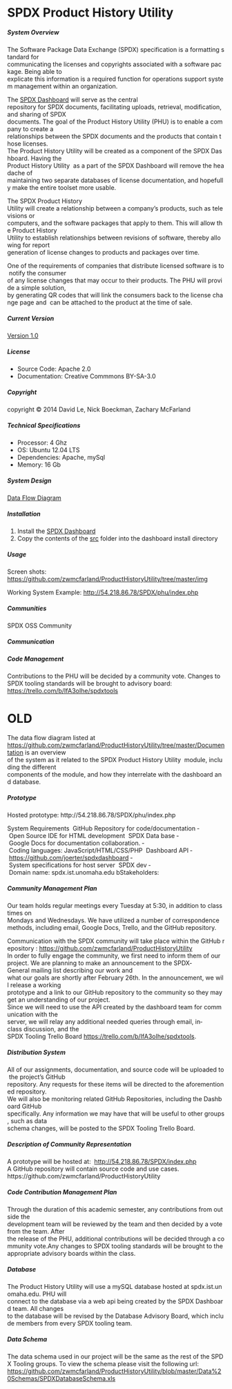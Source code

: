 SPDX Product History Utility
=========

<h5>System Overview</h5>

<div>
  <p>
    The Software Package Data Exchange (SPDX) specification is a formatting standard for
    communicating the licenses and copyrights associated with a software package. Being able to
    explicate this information is a required function for operations support system management
    within an organization.
  </p>
  
  <p>
    The <a href="http://spdxhub.ist.unomaha.edu/">SPDX Dashboard</a> will serve as the central                              repository for SPDX documents, facilitating uploads, retrieval, modification, and sharing of SPDX
    documents. The goal of the Product History Utility (PHU) is to enable a company to create a
    relationships between the SPDX documents and the products that contain those licenses.
    The Product History Utility will be created as a component of the SPDX Dashboard. Having the
    Product History Utility  as a part of the SPDX Dashboard will remove the headache of
    maintaining two separate databases of license documentation, and hopefully make the entire
    toolset more usable.
  </p>
  
  <p>
    The SPDX Product History Utility will create a relationship between a company’s products, such as televisions or
    computers, and the software packages that apply to them. This will allow the Product History
    Utility to establish relationships between revisions of software, thereby allowing for report
    generation of license changes to products and packages over time.
  </p>
  
  <p>
    One of the requirements of companies that distribute licensed software is to notify the consumer
    of any license changes that may occur to their products. The PHU will provide a simple solution,
    by generating QR codes that will link the consumers back to the license change page and  can
    be attached to the product at the time of sale. 
  </p>
</div>

<h5>Current Version</h5>
<a href="https://github.com/zwmcfarland/ProductHistoryUtility/blob/master/ChangeLog.md">Version 1.0</a>

<h5>License</h5>
<ul>
  <li>Source  Code: Apache 2.0</li>
  <li>Documentation: Creative Commmons BY-SA-3.0</li>
</ul>

<h5>Copyright</h5>
copyright © 2014 David Le, Nick Boeckman, Zachary McFarland

<h5>Technical Specifications</h5>
<ul>
  <li>Processor: 4 Ghz</li>
  <li>OS: Ubuntu 12.04 LTS</li>
  <li>Dependencies: Apache, mySql</li>
  <li>Memory: 16 Gb</li>
</ul>

<h5>System Design</h5>
<a href="https://github.com/zwmcfarland/ProductHistoryUtility/blob/master/Documentation/Dataflow%20Diagram%20and%20Decomposition/DataflowDiagram.pdf">Data Flow Diagram</a>

<h5>Installation</h5>
<ol>
  <li>Install the <a href="">SPDX Dashboard</a></li>
  <li>Copy the contents of the <a href="https://github.com/zwmcfarland/ProductHistoryUtility/tree/master/src">src</a> folder into the dashboard install directory</li>
</ol>

<h5>Usage</h5>
Screen shots: <a href="https://github.com/zwmcfarland/ProductHistoryUtility/tree/master/img">https://github.com/zwmcfarland/ProductHistoryUtility/tree/master/img</a>

Working System Example: <a href="http://54.218.86.78/SPDX/phu/index.php">http://54.218.86.78/SPDX/phu/index.php</a>

<h5>Communities</h5>
SPDX OSS Community

<h5>Communication</h5>

<h5>Code Management</h5>
Contributions to the PHU will be decided by a community vote.
Changes to SPDX tooling standards will be brought to advisory board: <a href="https://trello.com/b/IfA3oIhe/spdx­tools">https://trello.com/b/IfA3oIhe/spdx­tools</a>


<h1>OLD</h1>
The data flow diagram listed at
<a href="https://github.com/zwmcfarland/ProductHistoryUtility/tree/master/Documentation">https://github.com/zwmcfarland/ProductHistoryUtility/tree/master/Documentation</a> is an overview
of the system as it related to the SPDX Product History Utility  module, including the different
components of the module, and how they interrelate with the dashboard and database.
<h5>Prototype</h5>
Hosted prototype: http://54.218.86.78/SPDX/phu/index.php

System Requirements
 GitHub Repository for code/documentation
­ Open Source IDE for HTML development
­ SPDX Data base
­ Google Docs for documentation collaboration.
­ Coding languages: JavaScript/HTML/CSS/PHP
­ Dashboard API ­ https://github.com/joerter/spdx­dashboard
­ System specifications for host server ­ SPDX dev
­ Domain name: spdx.ist.unomaha.edu
bStakeholders:



<h5>Community Management Plan</h5>
Our team holds regular meetings every Tuesday at 5:30, in addition to class times on
Mondays and Wednesdays. We have utilized a number of correspondence methods, including
email, Google Docs, Trello, and the GitHub repository.

Communication with the SPDX community will take place within the GitHub repository :
<a href="https://github.com/zwmcfarland/ProductHistoryUtility">https://github.com/zwmcfarland/ProductHistoryUtility</a>
In order to fully engage the community, we first need to inform them of our project. We are
planning to make an announcement to the SPDX­General mailing list describing our work and
what our goals are shortly after February 26th. In the announcement, we will release a working
prototype and a link to our GitHub repository to the community so they may get an understanding
of our project.
Since we will need to use the API created by the dashboard team for communication with the
server, we will relay any additional needed queries through email, in­class discussion, and the
SPDX Tooling Trello Board <a href="https://trello.com/b/IfA3oIhe/spdx­tools">https://trello.com/b/IfA3oIhe/spdx­tools</a>.

<h5>Distribution System</h5>
All of our assignments, documentation, and source code will be uploaded to the project’s GitHub
repository. Any requests for these items will be directed to the aforementioned repository.
We will also be monitoring related GitHub Repositories, including the Dashboard GitHub
specifically. Any information we may have that will be useful to other groups, such as data
schema changes, will be posted to the SPDX Tooling Trello Board.

<h5>Description of Community Representation</h5>
A prototype will be hosted at:  <a href="http://54.218.86.78/SPDX/index.php">http://54.218.86.78/SPDX/index.php</a>
A GitHub repository will contain source code and use cases.
https://github.com/zwmcfarland/ProductHistoryUtility

<h5>Code Contribution Management Plan</h5>
Through the duration of this academic semester, any contributions from outside the
development team will be reviewed by the team and then decided by a vote from the team. After
the release of the PHU, additional contributions will be decided through a community vote.Any changes to SPDX tooling standards will be brought to the appropriate advisory boards within
the class.



<h5>Database</h5>
The Product History Utility will use a mySQL database hosted at spdx.ist.unomaha.edu. PHU will
connect to the database via a web api being created by the SPDX Dashboard team. All changes
to the database will be revised by the Database Advisory Board, which include members from
every SPDX tooling team.

<h5>Data Schema</h5>
The data schema used in our project will be the same as the rest of the SPDX Tooling groups.
To view the schema please visit the following url:
<a href="https://github.com/zwmcfarland/ProductHistoryUtility/blob/master/Data%20Schemas/SPDXDatabaseSchema.xls">https://github.com/zwmcfarland/ProductHistoryUtility/blob/master/Data%20Schemas/SPDXDatabaseSchema.xls</a>


